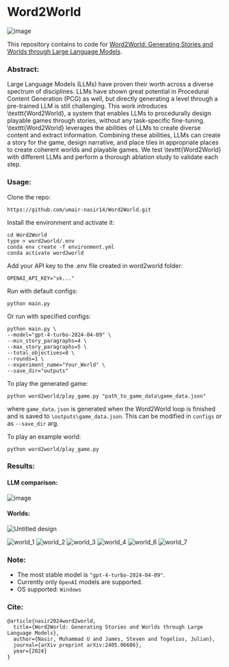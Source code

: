 # Word2World

![image](https://github.com/umair-nasir14/Word2World/assets/68095790/c7e5af2e-a948-4eda-9e9c-4c0e0f0f2f46)

This repository contains to code for [Word2World: Generating Stories and Worlds through Large Language Models](https://arxiv.org/abs/2405.06686).

### Abstract:

Large Language Models (LLMs) have proven their worth across a diverse spectrum of disciplines. LLMs have shown great potential in Procedural Content Generation (PCG) as well, but directly generating a level through a pre-trained LLM is still challenging. This work introduces \texttt{Word2World}, a system that enables LLMs to procedurally design playable games through stories, without any task-specific fine-tuning. \texttt{Word2World} leverages the abilities of LLMs to create diverse content and extract information. Combining these abilities, LLMs can create a story for the game, design narrative, and place tiles in appropriate places to create coherent worlds and playable games. We test \texttt{Word2World} with different LLMs and perform a thorough ablation study to validate each step.

### Usage:

Clone the repo:

`https://github.com/umair-nasir14/Word2World.git`

Install the environment and activate it:

```
cd Word2World
type > word2world/.env
conda env create -f environment.yml
conda activate word2world
```

Add your API key to the .env file created in word2world folder:

```
OPENAI_API_KEY="sk..."
```

Run with default configs:

`python main.py`

Or run with specified configs:

```
python main.py \
--model="gpt-4-turbo-2024-04-09" \
--min_story_paragraphs=4 \
--max_story_paragraphs=5 \
--total_objectives=8 \
--rounds=1 \
--experiment_name="Your_World" \
--save_dir="outputs"
```

To play the generated game:

```
python word2world/play_game.py "path_to_game_data\game_data.json"
```
where `game_data.json` is generated when the Word2World loop is finished and is saved to `\outputs\game_data.json`. This can be modified in `configs` or as `--save_dir` arg.

To play an example world:

```
python word2world/play_game.py
```

### Results:

#### LLM comparison:

![image](https://github.com/umair-nasir14/Word2World/assets/68095790/7b843e04-d009-4708-9b3e-686ddfe9c358)

#### Worlds:

![Untitled design](https://github.com/umair-nasir14/Word2World/assets/68095790/de351d5b-a8bf-4f11-8af9-a8eee1e45c33)

![world_1](https://github.com/umair-nasir14/Word2World/assets/68095790/5b85bb03-eed4-4879-ab07-4683d317ab20)
![world_2](https://github.com/umair-nasir14/Word2World/assets/68095790/6ccaa7e3-6573-4f20-b3a9-03e8992ffc9c)
![world_3](https://github.com/umair-nasir14/Word2World/assets/68095790/53e38643-d10a-4c16-a584-c0aa19116e60)
![world_4](https://github.com/umair-nasir14/Word2World/assets/68095790/fc8df4a5-63db-414f-96ca-a4094397ff9d)
![world_6](https://github.com/umair-nasir14/Word2World/assets/68095790/d92fa869-82de-4e97-bb77-2eb5fb7d04e2)
![world_7](https://github.com/umair-nasir14/Word2World/assets/68095790/751a753e-9e3d-41da-b146-fa852d0e7f1c)

### Note:

- The most stable model is `"gpt-4-turbo-2024-04-09"`.
- Currently only `OpenAI` models are supported.
- OS supported: `Windows`

### Cite:
```
@article{nasir2024word2world,
  title={Word2World: Generating Stories and Worlds through Large Language Models},
  author={Nasir, Muhammad U and James, Steven and Togelius, Julian},
  journal={arXiv preprint arXiv:2405.06686},
  year={2024}
}
```

